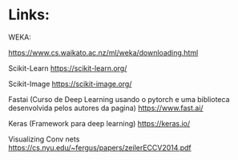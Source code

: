 # Links:

WEKA:

https://www.cs.waikato.ac.nz/ml/weka/downloading.html

Scikit-Learn
https://scikit-learn.org/

Scikit-Image
https://scikit-image.org/

Fastai (Curso de Deep Learning usando o pytorch e uma biblioteca desenvolvida pelos autores da pagina)
https://www.fast.ai/

Keras (Framework para deep learning)
https://keras.io/

Visualizing Conv nets
https://cs.nyu.edu/~fergus/papers/zeilerECCV2014.pdf
